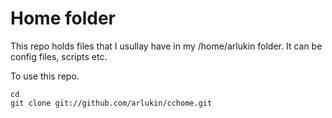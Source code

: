 Home folder
===========

This repo holds files that I usullay have in my /home/arlukin folder. It
can be config files, scripts etc.

To use this repo.

	cd
	git clone git://github.com/arlukin/cchome.git

